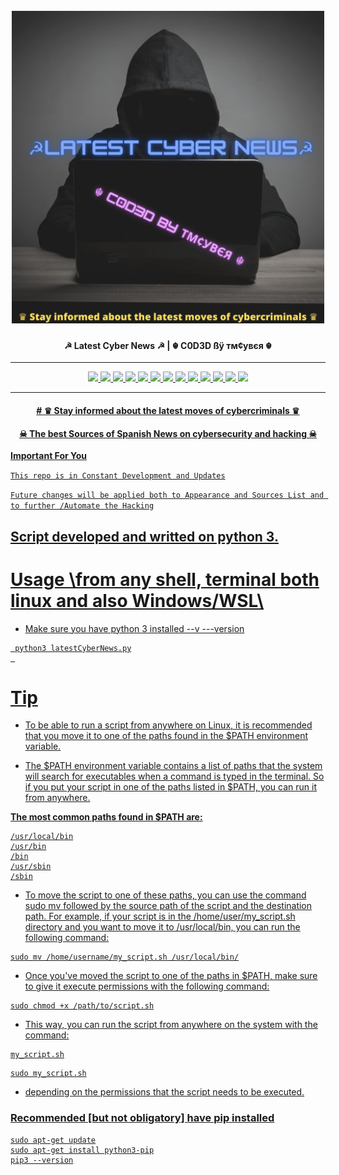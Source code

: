
<h1 align="center">
  <br>
  <a href="https://github.com/tmcybers/gmailHack"><img src="latestCyberNews.png" width="500px" alt="gmailHack"></a>
</h1>

<h4 align="center"> ☭ Latest Cyber News ☭ | ☬ C0D3D ßÿ тм¢увєя ☬ </h4>

---

<p align="center">
<a href="https://github.com/tmcybers/Latest-Cyber-News/"><img src="https://img.shields.io/badge/python3-yellowgreen">
<a href="https://github.com/tmcybers/Latest-Cyber-News/releases/tag/latest_cyber_news"><img src="https://img.shields.io/badge/downloads-36734-green">
<a href="https://github.com/tmcybers/Latest-Cyber-News/releases/tag/latest_cyber_news"><img src="https://img.shields.io/badge/releases-v.0.1.1-red">
<a href="https://github.com/tmcybers/Latest-Cyber-News/releases/tag/latest_cyber_news"><img src="https://img.shields.io/badge/contributors-☬тм¢увєя ☬-orange">
<a href="https://github.com/tmcybers/Latest-Cyber-News/issues"><img src="https://img.shields.io/badge/open%20issues-0-blue">
<a href="https://github.com/tmcybers/Latest-Cyber-News/discussions"><img src="https://img.shields.io/badge/discussions-0-orange">
<a href="https://t.me/+l5WYQySOL-0yMDQ0"><img src="https://img.shields.io/badge/chat-online-brightgreen?style=plastic&logo=telegram">
<a href="https://twitter.com/tmcybers"><img src="https://img.shields.io/badge/folow-tmcyber-blue?style=plastic&logo=twitter">
<a href="https://ioc.exchange/@tmcyber"><img src="https://img.shields.io/badge/folow-tmcyber-blue?style=plastic&logo=mastodon">
<a href="https://tmcybers.github.io/blog"><img src="https://img.shields.io/badge/Write%20ups-Blog-red?style=plastic&logo=hackthebox">
  <a href="https://wakatime.com/@tmcyber"><img src="https://img.shields.io/badge/Developer-Blog-orange?style=plastic&logo=python">
<a href="https://tmcybers.github.io/Donate"><img src="https://img.shields.io/badge/support-tmcyber-blue?style=plastic&logo=donate">
<a href="https://ko-fi.com/tmcyber"><img src="https://img.shields.io/badge/Support%20me-Ko--Fi-brightgreen?style=plastic&logo=ko-fi">

</p>
  
---
  
   <h4 align="center"> # ♛ Stay informed about the latest moves of cybercriminals ♛ </h4>
  
  <h4 align="center"> ☠ The best Sources of Spanish News on cybersecurity and hacking ☠  </h4>

  
  **Important For You**

  `This repo is in Constant Development and Updates`

  `Future changes will be applied both to Appearance and Sources List and to further /Automate the Hacking`  
  
  ## Script developed and writted on python 3.
  
  
  # Usage \from any shell, terminal both linux and also Windows/WSL\
  
  * Make sure you have python 3 installed --v ---version
  
 ```
  python3 latestCyberNews.py
  
 ```
  
# Tip 
  
* To be able to run a script from anywhere on Linux, it is recommended that you move it to one of the paths found in the $PATH environment variable.

* The $PATH environment variable contains a list of paths that the system will search for executables when a command is typed in the terminal. So if you put your script in one of the paths listed in $PATH, you can run it from anywhere.

**The most common paths found in $PATH are:**
```
/usr/local/bin
/usr/bin
/bin
/usr/sbin
/sbin
```
  
* To move the script to one of these paths, you can use the command sudo mv followed by the source path of the script and the destination path. For example, if your script is in the /home/user/my_script.sh directory and you want to move it to /usr/local/bin, you can run the following command:

```
sudo mv /home/username/my_script.sh /usr/local/bin/
```
* Once you've moved the script to one of the paths in $PATH, make sure to give it execute permissions with the following command:

```
sudo chmod +x /path/to/script.sh
```
* This way, you can run the script from anywhere on the system with the command:

```
my_script.sh
```

```
sudo my_script.sh
```
  
* depending on the permissions that the script needs to be executed.  
  
  
  
### Recommended [but not obligatory] **have pip installed**
  
```
sudo apt-get update
sudo apt-get install python3-pip
pip3 --version
```
  
  
  
  
  
